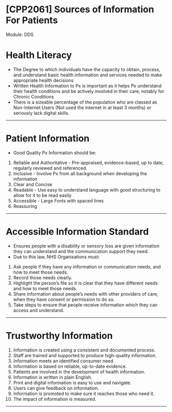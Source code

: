 # [CPP2061] Sources of Information For Patients

Module: DDS

# Health Literacy

- The Degree to which individuals have the capacity to obtain, process, and understand basic health information and services needed to make appropriate health decisions
- Written Health Information to Px is important as it helps Px understand their health conditions and be actively involved in their care, notably for Chronic Conditions
- There is a sizeable percentage of the population who are classed as Non-Internet Users (Not used the internet in at least 3 months) or seriously lack digital skills.

---

# Patient Information

- Good Quality Px Information should be:
1. Reliable and Authoritative - Pre-appraised, evidence-based, up to date, regularly reviewed and referenced.
2. Inclusive - Involve Px from all background when developing the information
3. Clear and Concise
4. Readable - Use easy to understand language with good structuring to allow for it to be read easily
5. Accessible - Large Fonts with spaced lines
6. Reassuring 

---

# Accessible Information Standard

- Ensures people with a disability or sensory loss are given information they can understand and the communication support they need.
- Due to this law, NHS Organisations must:
1. Ask people if they have any information or communication needs, and how to meet those needs.
2. Record those needs clearly.
3. Highlight the person’s file so it is clear that they have different needs and how to meet those needs.
4. Share information about people’s needs with other providers of care, when they have consent or permission to do so.
5. Take steps to ensure that people receive information which they can access and understand.

---

# Trustworthy Information

1. Information is created using a consistent and documented process.
2. Staff are trained and supported to produce high-quality information.
3. Information meets an identified consumer need.
4. Information is based on reliable, up-to-date evidence.
5. Patients are involved in the development of health information.
6. Information is written in plain English.
7. Print and digital information is easy to use and navigate.
8. Users can give feedback on information.
9. Information is promoted to make sure it reaches those who need it.
10. The impact of information is measured.

---